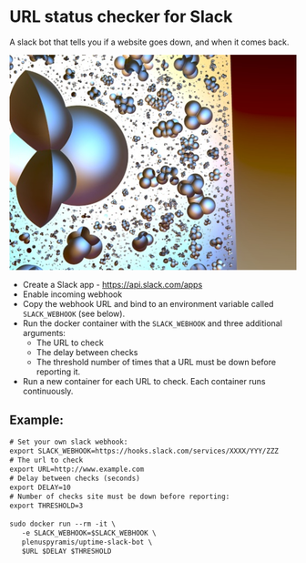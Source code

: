 # URL status checker for Slack

A slack bot that tells you if a website goes down, and when it comes back.

![uptime.jpg](uptime.jpg)

* Create a Slack app - https://api.slack.com/apps
* Enable incoming webhook
* Copy the webhook URL and bind to an environment variable called `SLACK_WEBHOOK` (see below).
* Run the docker container with the `SLACK_WEBHOOK` and three additional arguments:
  * The URL to check
  * The delay between checks
  * The threshold number of times that a URL must be down before reporting it.
* Run a new container for each URL to check. Each container runs continuously.

## Example:

```
# Set your own slack webhook:
export SLACK_WEBHOOK=https://hooks.slack.com/services/XXXX/YYY/ZZZ
# The url to check
export URL=http://www.example.com
# Delay between checks (seconds)
export DELAY=10
# Number of checks site must be down before reporting:
export THRESHOLD=3

sudo docker run --rm -it \
   -e SLACK_WEBHOOK=$SLACK_WEBHOOK \
   plenuspyramis/uptime-slack-bot \
   $URL $DELAY $THRESHOLD
```
